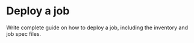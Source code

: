 # Deploy a job
Write complete guide on how to deploy a job, including the inventory and job spec files.
